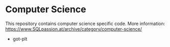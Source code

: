 # Computer Science

This repository contains computer science specific code.
More information: https://www.SQLpassion.at/archive/category/computer-science/

* got-plt

